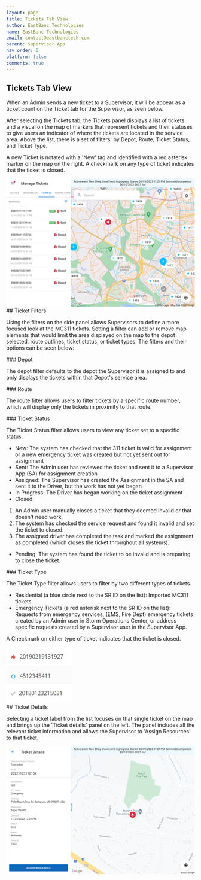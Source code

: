 ```yaml
---
layout: page
title: Tickets Tab View
author: EastBanc Technologies
name: EastBanc Technologies
email: contact@eastbanctech.com
parent: Supervisor App
nav_order: 6
platform: false
comments: true
---
```

<section id="Tickets-Tab-View" markdown="1">

# Tickets Tab View

When an Admin sends a new ticket to a Supervisor, it will be appear as a ticket count on the Ticket tab for the Supervisor, as seen below.

After selecting the Tickets tab, the Tickets panel displays a list of tickets and a visual on the map of markers that represent tickets and their statuses to give users an indicator of where the tickets are located in the service area. Above the list, there is a set of filters: by Depot, Route, Ticket Status, and Ticket Type. 
   
A new Ticket is notated with a 'New' tag and identified with a red asterisk marker on the map on the right. A checkmark on any type of ticket indicates that the ticket is closed.

<img src="images/supervisor/sa-tickets-tab/tickets-tab.png" class="ios width-xl" data-lightbox="4" />

<section id="Ticket-Filters" markdown="1">
## Ticket Filters

Using the filters on the side panel allows Supervisors to define a more focused look at the MC311 tickets. Setting a filter can add or remove map elements that would limit the area displayed on the map to the depot selected, route outlines, ticket status, or ticket types. The filters and their options can be seen below:

<section id="Depot" markdown="1">
### Depot

The depot filter defaults to the depot the Supervisor it is assigned to and only displays the tickets within that Depot's service area. 
</section>

<section id="Route" markdown="1">
### Route

The route filter allows users to filter tickets by a specific route number, which will display only the tickets in proximity to that route. 
</section>

<section id="Ticket-Status" markdown="1">
### Ticket Status

The Ticket Status filter allows users to view any ticket set to a specific status.

  * New: The system has checked that the 311 ticket is valid for assignment or a new emergency ticket was created but not yet sent out for assignment 
  * Sent: The Admin user has reviewed the ticket and sent it to a Supervisor App (SA) for assignment creation
  * Assigned: The Supervisor has created the Assignment in the SA and sent it to the Driver, but the work has not yet began
  * In Progress: The Driver has began working on the ticket assignment
  * Closed: 
  1. An Admin user manually closes a ticket that they deemed invalid or that doesn't need work. 
  2. The system has checked the service request and found it invalid and set the ticket to closed. 
  3. The assigned driver has completed the task and marked the assignment as completed (which closes the ticket throughout all systems).
  * Pending: The system has found the ticket to be invalid and is preparing to close the ticket.
</section>

<section id="Ticket-Type" markdown="1">
### Ticket Type

The Ticket Type filter allows users to filter by two different types of tickets. 

  * Residential (a blue circle next to the SR ID on the list): Imported MC311 tickets. 
  * Emergency Tickets (a red asterisk next to the SR ID on the list): Requests from emergency services, (EMS, Fire Dept) emergency tickets created by an Admin user in Storm Operations Center, or address specific requests created by a Supervisor user in the Supervisor App.

A Checkmark on either type of ticket indicates that the ticket is closed.

<img src="images/supervisor/sa-tickets-tab/ticket-type.png" class="ios width-xs" />

</section>
</section>

<section id="Ticket-Details" markdown="1">
## Ticket Details

Selecting a ticket label from the list focuses on that single ticket on the map and brings up the 'Ticket details' panel on the left. The panel includes all the relevant ticket information and allows the Supervisor to 'Assign Resources' to that ticket. 

<img src="images/supervisor/sa-tickets-tab/tickets-details.png" class="ios width-xl" data-lightbox="8" />

</section>
</section>
